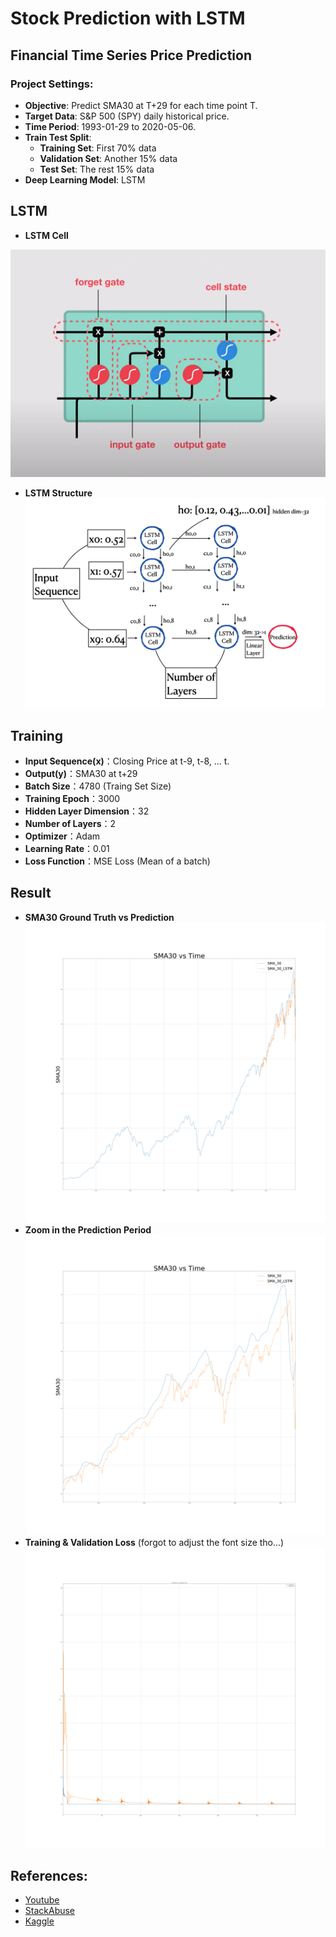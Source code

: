 # Stock Prediction with LSTM

## Financial Time Series Price Prediction

### Project Settings:
* **Objective**: Predict SMA30 at T+29 for each time point T.
* **Target Data**: S&P 500 (SPY) daily historical price.
* **Time Period**: 1993-01-29 to 2020-05-06.
* **Train Test Split**: 
	* **Training Set**: First 70% data
	* **Validation Set**: Another 15% data
	* **Test Set**: The rest 15% data 
* **Deep Learning Model**: LSTM

## LSTM
* **LSTM Cell**

![alt text](LSTM_Cell.png "LSTM_Cell")

* **LSTM Structure**
![alt text](LSTM_Structure.png "LSTM_Structure")

## Training
- **Input Sequence(x)**：Closing Price at t-9, t-8, ... t.
- **Output(y)**：SMA30 at t+29
- **Batch Size**：4780 (Traing Set Size)
- **Training Epoch**：3000
- **Hidden Layer Dimension**：32
- **Number of Layers**：2
- **Optimizer**：Adam
- **Learning Rate**：0.01
- **Loss Function**：MSE Loss (Mean of a batch)


## Result
- **SMA30 Ground Truth vs Prediction**
![alt text](SMA30.png "](SMA30")
- **Zoom in the Prediction Period**
![alt text](SMA30_zoom.png "SMA30_zoom")
- **Training & Validation Loss** (forgot to adjust the font size tho...)
![alt text](Loss.png "Loss")


## References: 
* [Youtube](https://www.youtube.com/watch?v=8HyCNIVRbSU&)
* [StackAbuse](https://stackabuse.com/time-series-prediction-using-lstm-with-pytorch-in-python/)
* [Kaggle](https://www.kaggle.com/taronzakaryan/stock-prediction-lstm-using-pytorch)